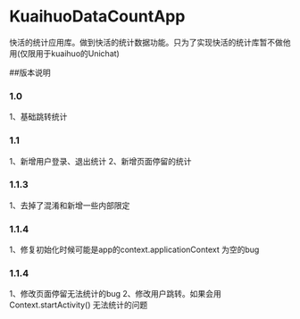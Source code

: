 # KuaihuoDataCountApp
快活的统计应用库。做到快活的统计数据功能。只为了实现快活的统计库暂不做他用(仅限用于kuaihuo的Unichat)

##版本说明
### 1.0
1、基础跳转统计

### 1.1
1、新增用户登录、退出统计
2、新增页面停留的统计

### 1.1.3
1、去掉了混淆和新增一些内部限定

### 1.1.4
1、修复初始化时候可能是app的context.applicationContext 为空的bug

### 1.1.4
1、修改页面停留无法统计的bug
2、修改用户跳转。如果会用Context.startActivity() 无法统计的问题

